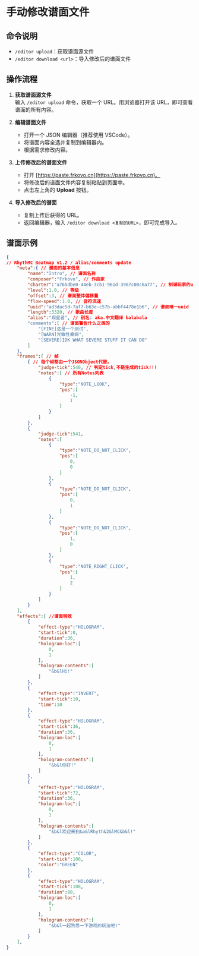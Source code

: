 
# 手动修改谱面文件


## 命令说明
- `/editor upload`：获取谱面源文件
- `/editor download <url>`：导入修改后的谱面文件

## 操作流程
1. **获取谱面源文件**  
   输入 `/editor upload` 命令，获取一个 URL。用浏览器打开该 URL，即可查看谱面的所有内容。

2. **编辑谱面文件**  
   - 打开一个 JSON 编辑器（推荐使用 VSCode）。
   - 将谱面内容全选并复制到编辑器内。
   - 根据需求修改内容。

3. **上传修改后的谱面文件**  
   - 打开 [https://paste.frkovo.cn](https://paste.frkovo.cn)。
   - 将修改后的谱面文件内容复制粘贴到页面中。
   - 点击左上角的 **Upload** 按钮。

4. **导入修改后的谱面**  
   - 复制上传后获得的 URL。
   - 返回编辑器，输入 `/editor download <复制的URL>`，即可完成导入。

## 谱面示例
```json
{
// RhythMC Beatmap v1.2 / alias/comments update
    "meta":{ // 谱面的基本信息
		"name":"Intro", // 谱面名称
		"composer":"Frkovo", // 作曲家
		"charter":"a765dbe0-44eb-3cb1-961d-3967c00c6a77", // 制谱玩家的uuid
		"level":1.0, // 等级
		"offset":3, // 谱面整体偏移量
		"flow-speed":1.0, // 音符流速
		"uuid":"ad3dac5d-7af7-b63e-c57b-abbf4478e1b6", // 谱面唯一uuid
		"length":3320, // 歌曲长度
		"alias":"观星者", // 别名: aka.中文翻译 balabala
		"comments":[ // 谱面警告什么之类的
			"[FINE]这是一个测试",
			"[WARN]光敏性癫痫",
			"[SEVERE]IDK WHAT SEVERE STUFF IT CAN DO"
		] 
	},
	"frames":[ // 帧
		{ // 每个帧都由一个JSONObject代替。
			"judge-tick":540, // 判定tick,不是生成的tick!!!
			"notes":[ // 所有Notes列表
				{ 
					"type":"NOTE_LOOK",
					"pos":[
						-1,
						1
					]
				}
			]
		},
		{
			"judge-tick":541,
			"notes":[
				{
					"type":"NOTE_DO_NOT_CLICK",
					"pos":[
						0,
						0
					]
				},
				{
					"type":"NOTE_DO_NOT_CLICK",
					"pos":[
						0,
						1
					]
				},
				{
					"type":"NOTE_DO_NOT_CLICK",
					"pos":[
						1,
						0
					]
				},
				{
					"type":"NOTE_RIGHT_CLICK",
					"pos":[
						1,
						2
					]
				}
			]
		}
	],
	"effects":[ //谱面特效
		{
			"effect-type":"HOLOGRAM",
			"start-tick":0,
			"duration":36,
			"hologram-loc":[
				0,
				1
			],
			"hologram-contents":[
				"&b&lHi!"
			]
		},
		{
			"effect-type":"INVERT",
			"start-tick":10,
			"time":10
		},
		{
			"effect-type":"HOLOGRAM",
			"start-tick":36,
			"duration":36,
			"hologram-loc":[
				0,
				1
			],
			"hologram-contents":[
				"&b&l你好!"
			]
		},
		{
			"effect-type":"HOLOGRAM",
			"start-tick":72,
			"duration":36,
			"hologram-loc":[
				0,
				1
			],
			"hologram-contents":[
				"&b&l欢迎来到&a&lRhyth&2&lMC&b&l!"
			]
		},
		{
			"effect-type":"COLOR",
			"start-tick":100,
			"color":"GREEN"
		},
		{
			"effect-type":"HOLOGRAM",
			"start-tick":108,
			"duration":80,
			"hologram-loc":[
				0,
				1
			],
			"hologram-contents":[
				"&b&l一起熟悉一下游戏的玩法吧!"
			]
		}
	],
}
```